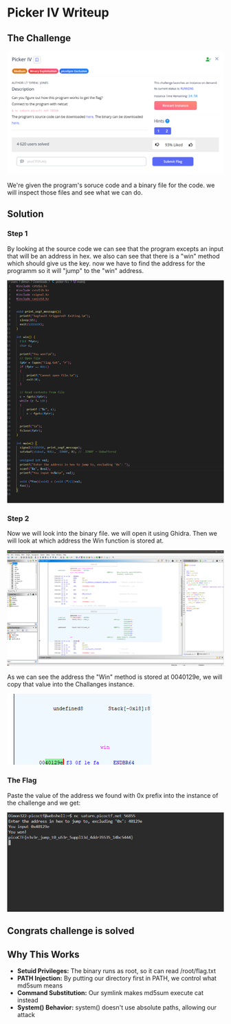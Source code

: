 
# Picker IV Writeup

## The Challenge

![Challenge Description](Images/1.png)

We're given the program's soruce code and a binary file for the code. we will inspect those files and see what we can do.

## Solution

### Step 1

By looking at the source code we can see that the program excepts an input that will be an address in hex. we also can see that there is a "win" method which should give us the key. now we have to find the address for the programm so it will "jump" to the "win" address.

![Step_1](Images/2.png)



### Step 2

Now we will look into the binary file. we will open it using Ghidra. Then we will look at which address the Win function is stored at.


![Step_2](Images/3.png)

As we can see the address the "Win" method is stored at 0040129e, we will copy that value into the Challanges instance.

![Step_3](Images/4.png)

### The Flag

Paste the value of the address we found with 0x prefix into the instance of the challenge and we get:

![Step_3](Images/5.png)


## Congrats challenge is solved

## Why This Works

- **Setuid Privileges:** The binary runs as root, so it can read /root/flag.txt
- **PATH Injection:** By putting our directory first in PATH, we control what md5sum means
- **Command Substitution:** Our symlink makes md5sum execute cat instead
- **System() Behavior:** system() doesn't use absolute paths, allowing our attack


